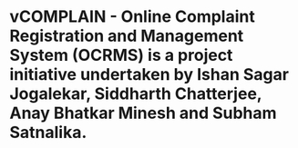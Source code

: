 # vCOMPLAIN - Online Complaint Registration and Management System (OCRMS) is a project initiative undertaken by Ishan Sagar Jogalekar, Siddharth Chatterjee, Anay Bhatkar Minesh and Subham Satnalika.
